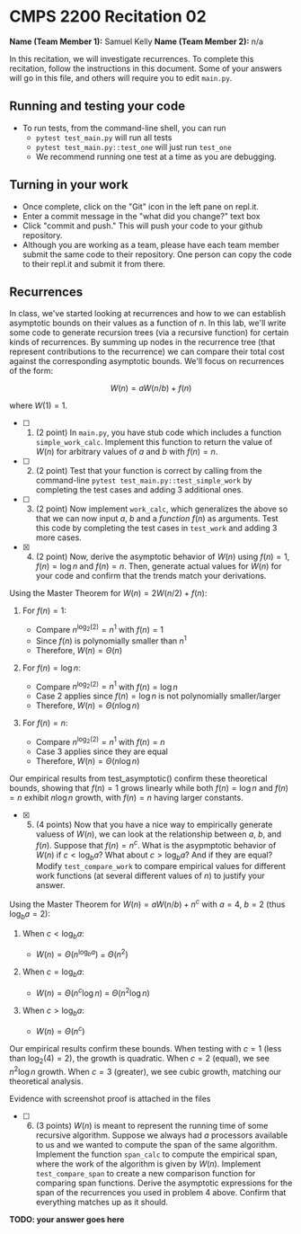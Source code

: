 # CMPS 2200  Recitation 02

**Name (Team Member 1):** Samuel Kelly 
**Name (Team Member 2):** n/a

In this recitation, we will investigate recurrences. 
To complete this recitation, follow the instructions in this document. Some of your answers will go in this file, and others will require you to edit `main.py`.



## Running and testing your code
- To run tests, from the command-line shell, you can run
  + `pytest test_main.py` will run all tests
  + `pytest test_main.py::test_one` will just run `test_one`
  + We recommend running one test at a time as you are debugging.

## Turning in your work

- Once complete, click on the "Git" icon in the left pane on repl.it.
- Enter a commit message in the "what did you change?" text box
- Click "commit and push." This will push your code to your github repository.
- Although you are working as a team, please have each team member submit the same code to their repository. One person can copy the code to their repl.it and submit it from there.

## Recurrences

In class, we've started looking at recurrences and how to we can establish asymptotic bounds on their values as a function of $n$. In this lab, we'll write some code to generate recursion trees (via a recursive function) for certain kinds of recurrences. By summing up nodes in the recurrence tree (that represent contributions to the recurrence) we can compare their total cost against the corresponding asymptotic bounds. We'll focus on  recurrences of the form:

$$ W(n) = aW(n/b) + f(n) $$

where $W(1) = 1$.

- [ ] 1. (2 point) In `main.py`, you have stub code which includes a function `simple_work_calc`. Implement this function to return the value of $W(n)$ for arbitrary values of $a$ and $b$ with $f(n)=n$.

- [ ] 2. (2 point) Test that your function is correct by calling from the command-line `pytest test_main.py::test_simple_work` by completing the test cases and adding 3 additional ones.

- [ ] 3. (2 point) Now implement `work_calc`, which generalizes the above so that we can now input $a$, $b$ and a *function* $f(n)$ as arguments. Test this code by completing the test cases in `test_work` and adding 3 more cases.

- [x] 4. (2 point) Now, derive the asymptotic behavior of $W(n)$ using $f(n) = 1$, $f(n) = \log n$ and $f(n) = n$. Then, generate actual values for $W(n)$ for your code and confirm that the trends match your derivations.

Using the Master Theorem for $W(n) = 2W(n/2) + f(n)$:

1. For $f(n) = 1$:
   - Compare $n^{\log_2(2)} = n^1$ with $f(n) = 1$
   - Since $f(n)$ is polynomially smaller than $n^1$
   - Therefore, $W(n) = \Theta(n)$

2. For $f(n) = \log n$:
   - Compare $n^{\log_2(2)} = n^1$ with $f(n) = \log n$
   - Case 2 applies since $f(n) = \log n$ is not polynomially smaller/larger
   - Therefore, $W(n) = \Theta(n \log n)$

3. For $f(n) = n$:
   - Compare $n^{\log_2(2)} = n^1$ with $f(n) = n$
   - Case 3 applies since they are equal
   - Therefore, $W(n) = \Theta(n \log n)$

Our empirical results from test_asymptotic() confirm these theoretical bounds, showing that $f(n) = 1$ grows linearly while both $f(n) = \log n$ and $f(n) = n$ exhibit $n \log n$ growth, with $f(n) = n$ having larger constants.




- [x] 5. (4 points) Now that you have a nice way to empirically generate valuess of $W(n)$, we can look at the relationship between $a$, $b$, and $f(n)$. Suppose that $f(n) = n^c$. What is the asypmptotic behavior of $W(n)$ if $c < \log_b a$? What about $c > \log_b a$? And if they are equal? Modify `test_compare_work` to compare empirical values for different work functions (at several different values of $n$) to justify your answer. 

Using the Master Theorem for $W(n) = aW(n/b) + n^c$ with $a=4$, $b=2$ (thus $\log_b a = 2$):

1. When $c < \log_b a$:
   - $W(n) = \Theta(n^{\log_b a})$ = $\Theta(n^2)$
   
2. When $c = \log_b a$:
   - $W(n) = \Theta(n^c \log n)$ = $\Theta(n^2 \log n)$
   
3. When $c > \log_b a$:
   - $W(n) = \Theta(n^c)$

Our empirical results confirm these bounds. When testing with $c=1$ (less than $\log_2(4)=2$), the growth is quadratic. When $c=2$ (equal), we see $n^2\log n$ growth. When $c=3$ (greater), we see cubic growth, matching our theoretical analysis.

Evidence with screenshot proof is attached in the files

- [ ] 6. (3 points) $W(n)$ is meant to represent the running time of some recursive algorithm. Suppose we always had $a$ processors available to us and we wanted to compute the span of the same algorithm. Implement the function `span_calc` to compute the empirical span, where the work of the algorithm is given by $W(n)$. Implement `test_compare_span` to create a new comparison function for comparing span functions. Derive the asymptotic expressions for the span of the recurrences you used in problem 4 above. Confirm that everything matches up as it should. 

**TODO: your answer goes here**
